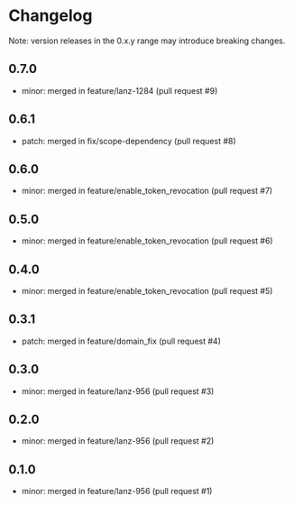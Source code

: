 # Changelog
Note: version releases in the 0.x.y range may introduce breaking changes.

## 0.7.0

- minor: merged in feature/lanz-1284 (pull request #9)

## 0.6.1

- patch: merged in fix/scope-dependency (pull request #8)

## 0.6.0

- minor: merged in feature/enable_token_revocation (pull request #7)

## 0.5.0

- minor: merged in feature/enable_token_revocation (pull request #6)

## 0.4.0

- minor: merged in feature/enable_token_revocation (pull request #5)

## 0.3.1

- patch: merged in feature/domain_fix (pull request #4)

## 0.3.0

- minor: merged in feature/lanz-956 (pull request #3)

## 0.2.0

- minor: merged in feature/lanz-956 (pull request #2)

## 0.1.0

- minor: merged in feature/lanz-956 (pull request #1)
